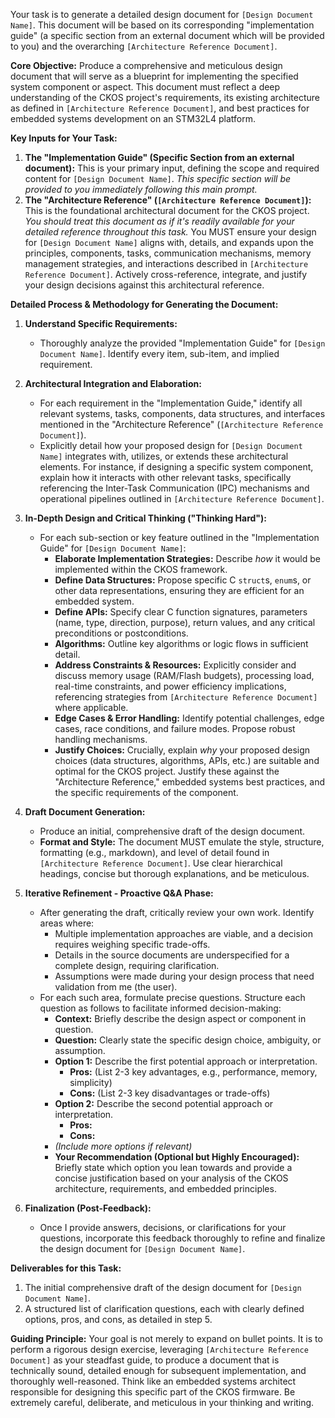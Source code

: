 Your task is to generate a detailed design document for `[Design Document Name]`. This document will be based on its corresponding "implementation guide" (a specific section from an external document which will be provided to you) and the overarching `[Architecture Reference Document]`.

**Core Objective:**
Produce a comprehensive and meticulous design document that will serve as a blueprint for implementing the specified system component or aspect. This document must reflect a deep understanding of the CKOS project's requirements, its existing architecture as defined in `[Architecture Reference Document]`, and best practices for embedded systems development on an STM32L4 platform.

**Key Inputs for Your Task:**
1.  **The "Implementation Guide" (Specific Section from an external document):** This is your primary input, defining the scope and required content for `[Design Document Name]`. *This specific section will be provided to you immediately following this main prompt.*
2.  **The "Architecture Reference" (`[Architecture Reference Document]`):** This is the foundational architectural document for the CKOS project. *You should treat this document as if it's readily available for your detailed reference throughout this task.* You MUST ensure your design for `[Design Document Name]` aligns with, details, and expands upon the principles, components, tasks, communication mechanisms, memory management strategies, and interactions described in `[Architecture Reference Document]`. Actively cross-reference, integrate, and justify your design decisions against this architectural reference.

**Detailed Process & Methodology for Generating the Document:**

1.  **Understand Specific Requirements:**
    *   Thoroughly analyze the provided "Implementation Guide" for `[Design Document Name]`. Identify every item, sub-item, and implied requirement.

2.  **Architectural Integration and Elaboration:**
    *   For each requirement in the "Implementation Guide," identify all relevant systems, tasks, components, data structures, and interfaces mentioned in the "Architecture Reference" (`[Architecture Reference Document]`).
    *   Explicitly detail how your proposed design for `[Design Document Name]` integrates with, utilizes, or extends these architectural elements. For instance, if designing a specific system component, explain how it interacts with other relevant tasks, specifically referencing the Inter-Task Communication (IPC) mechanisms and operational pipelines outlined in `[Architecture Reference Document]`.

3.  **In-Depth Design and Critical Thinking ("Thinking Hard"):**
    *   For each sub-section or key feature outlined in the "Implementation Guide" for `[Design Document Name]`:
        *   **Elaborate Implementation Strategies:** Describe *how* it would be implemented within the CKOS framework.
        *   **Define Data Structures:** Propose specific C `struct`s, `enum`s, or other data representations, ensuring they are efficient for an embedded system.
        *   **Define APIs:** Specify clear C function signatures, parameters (name, type, direction, purpose), return values, and any critical preconditions or postconditions.
        *   **Algorithms:** Outline key algorithms or logic flows in sufficient detail.
        *   **Address Constraints & Resources:** Explicitly consider and discuss memory usage (RAM/Flash budgets), processing load, real-time constraints, and power efficiency implications, referencing strategies from `[Architecture Reference Document]` where applicable.
        *   **Edge Cases & Error Handling:** Identify potential challenges, edge cases, race conditions, and failure modes. Propose robust handling mechanisms.
        *   **Justify Choices:** Crucially, explain *why* your proposed design choices (data structures, algorithms, APIs, etc.) are suitable and optimal for the CKOS project. Justify these against the "Architecture Reference," embedded systems best practices, and the specific requirements of the component.

4.  **Draft Document Generation:**
    *   Produce an initial, comprehensive draft of the design document.
    *   **Format and Style:** The document MUST emulate the style, structure, formatting (e.g., markdown), and level of detail found in `[Architecture Reference Document]`. Use clear hierarchical headings, concise but thorough explanations, and be meticulous.

5.  **Iterative Refinement - Proactive Q&A Phase:**
    *   After generating the draft, critically review your own work. Identify areas where:
        *   Multiple implementation approaches are viable, and a decision requires weighing specific trade-offs.
        *   Details in the source documents are underspecified for a complete design, requiring clarification.
        *   Assumptions were made during your design process that need validation from me (the user).
    *   For each such area, formulate precise questions. Structure each question as follows to facilitate informed decision-making:
        *   **Context:** Briefly describe the design aspect or component in question.
        *   **Question:** Clearly state the specific design choice, ambiguity, or assumption.
        *   **Option 1:** Describe the first potential approach or interpretation.
            *   **Pros:** (List 2-3 key advantages, e.g., performance, memory, simplicity)
            *   **Cons:** (List 2-3 key disadvantages or trade-offs)
        *   **Option 2:** Describe the second potential approach or interpretation.
            *   **Pros:**
            *   **Cons:**
        *   *(Include more options if relevant)*
        *   **Your Recommendation (Optional but Highly Encouraged):** Briefly state which option you lean towards and provide a concise justification based on your analysis of the CKOS architecture, requirements, and embedded principles.

6.  **Finalization (Post-Feedback):**
    *   Once I provide answers, decisions, or clarifications for your questions, incorporate this feedback thoroughly to refine and finalize the design document for `[Design Document Name]`.

**Deliverables for this Task:**
1.  The initial comprehensive draft of the design document for `[Design Document Name]`.
2.  A structured list of clarification questions, each with clearly defined options, pros, and cons, as detailed in step 5.

**Guiding Principle:**
Your goal is not merely to expand on bullet points. It is to perform a rigorous design exercise, leveraging `[Architecture Reference Document]` as your steadfast guide, to produce a document that is technically sound, detailed enough for subsequent implementation, and thoroughly well-reasoned. Think like an embedded systems architect responsible for designing this specific part of the CKOS firmware. Be extremely careful, deliberate, and meticulous in your thinking and writing.